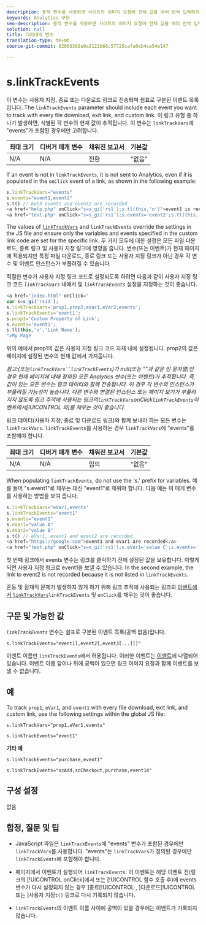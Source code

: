 ```yaml
---
description: 동적 변수를 사용하면 사이트의 이미지 요청에 전체 값을 여러 번씩 입력하지 않고도 한 변수에서 다른 변수로 값을 복사할 수 있습니다.
keywords: Analytics 구현
seo-description: 동적 변수를 사용하면 사이트의 이미지 요청에 전체 값을 여러 번씩 입력하지 않고도 한 변수에서 다른 변수로 값을 복사할 수 있습니다.
solution: null
title: 다이내믹 변수
translation-type: tm+mt
source-git-commit: 82060388a9a2122b66c57725cafa0eb4ce54e147

---
```



# s.linkTrackEvents

이 변수는 사용자 지정, 종료 또는 다운로드 링크로 전송되며 쉼표로 구분된 이벤트 목록입니다. The `linkTrackEvents` parameter should include each event you want to track with every file download, exit link, and custom link. 이 링크 유형 중 하나가 발생하면, 식별된 각 변수의 현재 값이 추적됩니다. 이 변수는 `linkTrackVars`에 "events"가 포함된 경우에만 고려합니다.

| 최대 크기 | 디버거 매개 변수 | 채워진 보고서 | 기본값 |
|---|---|---|---|
| N/A | N/A | 전환 | "없음" |

If an event is not in `linkTrackEvents`, it is not sent to Analytics, even if it is populated in the `onClick` event of a link, as shown in the following example:

```js
s.linkTrackVars="events" 
s.events="event1,event2" 
s.t() // both event1 and event2 are recorded 
<a href="help.php" onClick="s=s_gi('rs1');s.tl(this,'o')">event1 is recorded</a> 
<a href="test.php" onClick="s=s_gi('rs1');s.events='event2';s.tl(this,'o')">No events are recorded</a> 
```

The values of [`linkTrackVars`](https://docs.adobe.com/content/help/en/analytics/implementation/javascript-implementation/variables-analytics-reporting/config-var/s-linktrackvars.html) and `linkTrackEvents` override the settings in the JS file and ensure only the variables and events specified in the custom link code are set for the specific link. 두 가지 모두에 대한 설정은 모든 파일 다운로드, 종료 링크 및 사용자 지정 링크에 영향을 줍니다. 변수(또는 이벤트)가 현재 페이지에 적용되지만 특정 파일 다운로드, 종료 링크 또는 사용자 지정 링크가 아닌 경우 각 변수 및 이벤트 인스턴스가 부풀려질 수 있습니다.

적절한 변수가 사용자 지정 링크 코드로 설정되도록 하려면 다음과 같이 사용자 지정 링크 코드 *`linkTrackVars`* 내에서 및 *`linkTrackEvents`* 설정을 지정하는 것이 좋습니다.

```js
<a href="index.html" onClick=" 
var s=s_gi('rsid'); 
s.linkTrackVars='prop1,prop2,eVar1,eVar2,events'; 
s.linkTrackEvents='event1'; 
s.prop1='Custom Property of Link'; 
s.events='event1'; 
s.tl(this,'o','Link Name'); 
">My Page 
```

위의 예에서 prop1의 값은 사용자 지정 링크 코드 자체 내에 설정됩니다. prop2의 값은 페이지에 설정된 변수의 현재 값에서 가져옵니다.

*참고:(또는`linkTrackVars``linkTrackEvents`)가 null(또는 ""과 같은 빈 문자열)인 경우 현재 페이지에 대해 정의된 모든 Analytics 변수(또는 이벤트)가 추적됩니다. 즉, 값이 있는 모든 변수는 링크 데이터와 함께 전송됩니다. 이 경우 각 변수의 인스턴스가 부풀려질 가능성이 높습니다. 다른 변수와 연결된 인스턴스 또는 페이지 보기가 부풀려지지 않도록 링크 추적에 사용되는 링크의`linkTrackVars`onClick`linkTrackEvents`이벤트에서[!UICONTROL 와]를 채우는 것이 좋습니다.*

링크 데이터(사용자 지정, 종료 및 다운로드 링크)와 함께 보내야 하는 모든 변수는 `linkTrackVars`. `linkTrackEvents`를 사용하는 경우 `linkTrackVars`에 "events"를 포함해야 합니다.

| 최대 크기 | 디버거 매개 변수 | 채워진 보고서 | 기본값 |
|---|---|---|---|
| N/A | N/A | 임의 | "없음" |

When populating `linkTrackEvents`, do not use the 's.' prefix for variables. 예를 들어 "s.event1"로 채우는 대신 "event1"로 채워야 합니다. 다음 예는 이 매개 변수를 사용하는 방법을 보여 줍니다.

```js
s.linkTrackVars="eVar1,events" 
s.linkTrackEvents="event1" 
s.events="event1" 
s.eVar1="value A" 
s.eVar2="value B" 
s.t() // eVar1, event1 and event2 are recorded 
<a href="https://google.com">event1 and eVar1 are recorded</a> 
<a href="test.php" onClick="s=s_gi('rs1');s.eVar1='value C';s.events='';s.tl(this,'o')">eVar1 is recorded</a> 
```

첫 번째 링크에서 events 변수는 링크를 클릭하기 전에 설정된 값을 보유합니다. 이렇게 되면 사용자 지정 링크로 event1을 보낼 수 있습니다. In the second example, the link to event2 is not recorded because it is not listed in `linkTrackEvents`.

혼동 및 잠재적 문제가 발생하지 않게 하기 위해 링크 추적에 사용되는 링크의 [ 이벤트에서 `linkTrackVars`](https://docs.adobe.com/content/help/en/analytics/implementation/javascript-implementation/variables-analytics-reporting/config-var/s-linktrackvars.html)`linkTrackEvents` 및 `onClick`를 채우는 것이 좋습니다.

## 구문 및 가능한 값

*`linkTrackEvents`* 변수는 쉼표로 구분된 이벤트 목록(공백 없음)입니다.

```
s.linkTrackEvents="event1[,event2[,event3[...]]]"
```

이벤트 이름만 `linkTrackEvents`에서 허용됩니다. 이러한 이벤트는 [이벤트](https://docs.adobe.com/content/help/en/analytics/implementation/analytics-basics/ref-events.html)에 나열되어 있습니다. 이벤트 이름 앞이나 뒤에 공백이 있으면 링크 이미지 요청과 함께 이벤트를 보낼 수 없습니다.

## 예

To track `prop1`, `eVar1`, and `event1` with every file download, exit link, and custom link, use the following settings within the global JS file:

```
s.linkTrackVars="prop1,eVar1,events"
```

```
s.linkTrackEvents="event1"
```

**기타 예**

```
s.linkTrackEvents="purchase,event1"
```

```
s.linkTrackEvents="scAdd,scCheckout,purchase,event14"
```

## 구성 설정

없음

## 함정, 질문 및 팁

* JavaScript 파일은 `linkTrackEvents`에 "events" 변수가 포함된 경우에만 `linkTrackVars`를 사용합니다. "events"는 `linkTrackVars`가 정의된 경우에만 `linkTrackEvents`에 포함해야 합니다.

* 페이지에서 이벤트가 실행되어 `linkTrackEvents`. 이 이벤트는 해당 이벤트 전(링크의 [!UICONTROL onClick]에서 또는 [!UICONTROL  함수 호출 후)에 events 변수가 다시 설정되지 않는 경우 ]종료[!UICONTROL , ]다운로드[!UICONTROL  또는 ]사용자 지정`t()` 링크로 다시 기록되지 않습니다.

* `linkTrackEvents`의 이벤트 이름 사이에 공백이 있을 경우에는 이벤트가 기록되지 않습니다.
